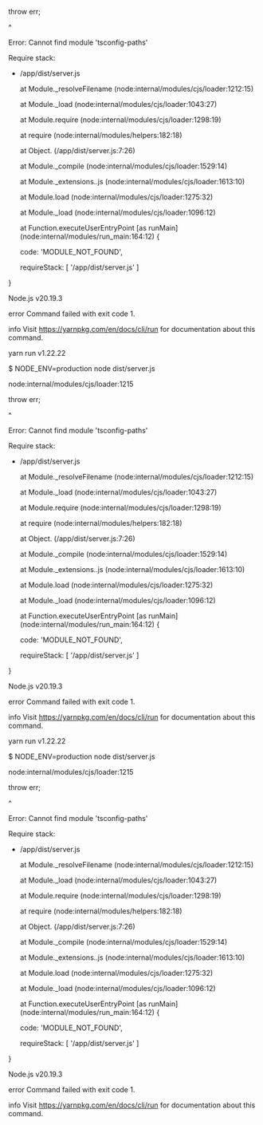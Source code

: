   throw err;

  ^

 

Error: Cannot find module 'tsconfig-paths'

Require stack:

- /app/dist/server.js

    at Module._resolveFilename (node:internal/modules/cjs/loader:1212:15)

    at Module._load (node:internal/modules/cjs/loader:1043:27)

    at Module.require (node:internal/modules/cjs/loader:1298:19)

    at require (node:internal/modules/helpers:182:18)

    at Object.<anonymous> (/app/dist/server.js:7:26)

    at Module._compile (node:internal/modules/cjs/loader:1529:14)

    at Module._extensions..js (node:internal/modules/cjs/loader:1613:10)

    at Module.load (node:internal/modules/cjs/loader:1275:32)

    at Module._load (node:internal/modules/cjs/loader:1096:12)

    at Function.executeUserEntryPoint [as runMain] (node:internal/modules/run_main:164:12) {

  code: 'MODULE_NOT_FOUND',

  requireStack: [ '/app/dist/server.js' ]

}

 

Node.js v20.19.3

error Command failed with exit code 1.

info Visit https://yarnpkg.com/en/docs/cli/run for documentation about this command.

yarn run v1.22.22

$ NODE_ENV=production node dist/server.js

node:internal/modules/cjs/loader:1215

  throw err;

  ^

 

Error: Cannot find module 'tsconfig-paths'

Require stack:

- /app/dist/server.js

    at Module._resolveFilename (node:internal/modules/cjs/loader:1212:15)

    at Module._load (node:internal/modules/cjs/loader:1043:27)

    at Module.require (node:internal/modules/cjs/loader:1298:19)

    at require (node:internal/modules/helpers:182:18)

    at Object.<anonymous> (/app/dist/server.js:7:26)

    at Module._compile (node:internal/modules/cjs/loader:1529:14)

    at Module._extensions..js (node:internal/modules/cjs/loader:1613:10)

    at Module.load (node:internal/modules/cjs/loader:1275:32)

    at Module._load (node:internal/modules/cjs/loader:1096:12)

    at Function.executeUserEntryPoint [as runMain] (node:internal/modules/run_main:164:12) {

  code: 'MODULE_NOT_FOUND',

  requireStack: [ '/app/dist/server.js' ]

}

 

Node.js v20.19.3

error Command failed with exit code 1.

info Visit https://yarnpkg.com/en/docs/cli/run for documentation about this command.

yarn run v1.22.22

$ NODE_ENV=production node dist/server.js

node:internal/modules/cjs/loader:1215

  throw err;

  ^

 

Error: Cannot find module 'tsconfig-paths'

Require stack:

- /app/dist/server.js

    at Module._resolveFilename (node:internal/modules/cjs/loader:1212:15)

    at Module._load (node:internal/modules/cjs/loader:1043:27)

    at Module.require (node:internal/modules/cjs/loader:1298:19)

    at require (node:internal/modules/helpers:182:18)

    at Object.<anonymous> (/app/dist/server.js:7:26)

    at Module._compile (node:internal/modules/cjs/loader:1529:14)

    at Module._extensions..js (node:internal/modules/cjs/loader:1613:10)

    at Module.load (node:internal/modules/cjs/loader:1275:32)

    at Module._load (node:internal/modules/cjs/loader:1096:12)

    at Function.executeUserEntryPoint [as runMain] (node:internal/modules/run_main:164:12) {

  code: 'MODULE_NOT_FOUND',

  requireStack: [ '/app/dist/server.js' ]

}

 

Node.js v20.19.3

error Command failed with exit code 1.

info Visit https://yarnpkg.com/en/docs/cli/run for documentation about this command.